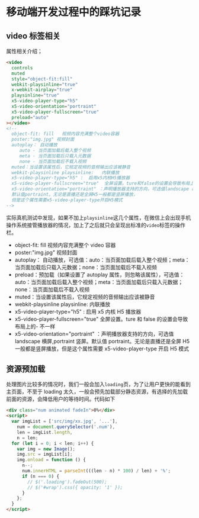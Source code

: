 # 移动端开发过程中的踩坑记录

## video 标签相关

属性相关介绍；

```html
<video
  controls
  muted
  style="object-fit:fill"
  webkit-playsinline="true"
  x-webkit-airplay="true"
  playsinline="true"
  x5-video-player-type="h5"
  x5-video-orientation="portraint"
  x5-video-player-fullscreen="true"
  preload="auto"
></video>
<!--
  object-fit: fill   视频内容充满整个video容器
  poster:"img.jpg" 视频封面
  autoplay： 自动播放
     auto - 当页面加载后载入整个视频
     meta - 当页面加载后只载入元数据
     none - 当页面加载后不载入视频
  muted：当设置该属性后，它规定视频的音频输出应该被静音
  webkit-playsinline playsinline:   内联播放
  x5-video-player-type="h5" :  启用x5内核H5播放器
  x5-video-player-fullscreen="true"  全屏设置。ture和false的设置会导致布局上的不一样
  x5-video-orientation="portraint" ：声明播放器支持的方向，可选值landscape 横屏,portraint竖屏。
  默认值portraint。无论是直播还是全屏H5一般都是竖屏播放，
  但是这个属性需要x5-video-player-type开启H5模式
-->
```

实际真机测试中发现，如果不加上`playsinline`这几个属性，在微信上会出现手机操作系统接管播放器的情况，加上了之后就只会呈现出标准的`video`标签的操作栏。

- object-fit: fill 视频内容充满整个 video 容器
- poster:"img.jpg" 视频封面
- autoplay： 自动播放，可选值：auto：当页面加载后载入整个视频；meta：当页面加载后只载入元数据；none：当页面加载后不载入视频
- preload：预加载（如果设置了 autoplay 属性，则忽略该属性），可选值：auto：当页面加载后载入整个视频；meta：当页面加载后只载入元数据；none：当页面加载后不载入视频
- muted：当设置该属性后，它规定视频的音频输出应该被静音
- webkit-playsinline playsinline: 内联播放
- x5-video-player-type="h5" : 启用 x5 内核 H5 播放器
- x5-video-player-fullscreen="true" 全屏设置。ture 和 false 的设置会导致布局上的- 不一样
- x5-video-orientation="portraint" ：声明播放器支持的方向，可选值 landscape 横屏,portraint 竖屏。默认值 portraint。无论是直播还是全屏 H5 一般都是竖屏播放，但是这个属性需要 x5-video-player-type 开启 H5 模式

## 资源预加载

处理图片比较多的情况时，我们一般会加入`loading`页，为了让用户更快的能看到主页面，不至于 loading 太久，一般会预先加载部分静态资源，有选择的先加载前面的资源，会降低用户的等待时间。代码如下

```html
<div class="num animated fadeIn">0%</div>
<script>
  var imgList = ['src/img/xx.jpg', '...'],
    num = document.querySelector('.num'),
    len = imgList.length,
    n = len;
  for (let i = 0; i < len; i++) {
    var img = new Image();
    img.src = imgList[i];
    img.onload = function () {
      n--;
      num.innerHTML = parseInt(((len - n) * 100) / len) + '%';
      if (n === 0) {
        // $('.loading').fadeOut(500);
        // $('#wrap').css({ opacity: '1' });
      }
    };
  }
</script>
```
